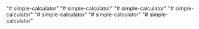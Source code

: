 "# simple-calculator" 
"# simple-calculator" 
"# simple-calculator" 
"# simple-calculator" 
"# simple-calculator" 
"# simple-calculator" 
"# simple-calculator" 
